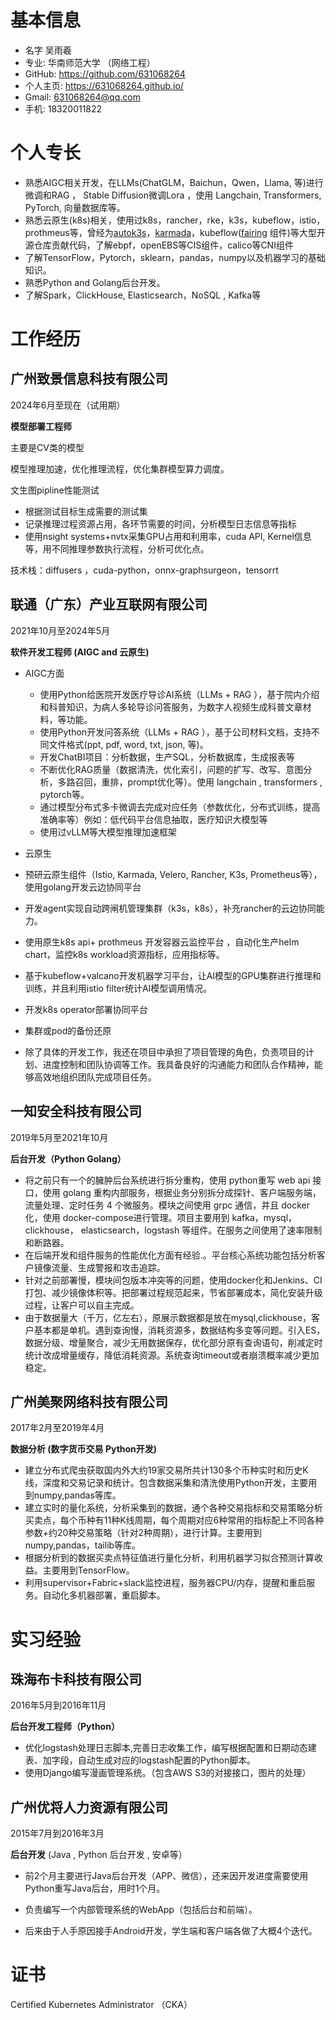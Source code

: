 # 基本信息

- 名字 吴雨羲
- 专业: 华南师范大学 （网络工程）
- GitHub: https://github.com/631068264 
- 个人主页: https://631068264.github.io/
- Gmail: 631068264@qq.com
- 手机: 18320011822



# 个人专长

- 熟悉AIGC相关开发，在LLMs(ChatGLM，Baichun，Qwen，Llama, 等)进行微调和RAG ， Stable Diffusion微调Lora ，使用 Langchain, Transformers, PyTorch, 向量数据库等。
- 熟悉云原生(k8s)相关，使用过k8s，rancher，rke，k3s，kubeflow，istio，prothmeus等，曾经为[autok3s](https://github.com/cnrancher/autok3s/pull/423)，[karmada](https://github.com/karmada-io/karmada/pull/2637)，kubeflow([fairing](https://github.com/kubeflow/fairing/pull/567) 组件)等大型开源仓库贡献代码，了解ebpf，openEBS等CIS组件，calico等CNI组件
- 了解TensorFlow，Pytorch，sklearn，pandas，numpy以及机器学习的基础知识。
- 熟悉Python and Golang后台开发。
- 了解Spark，ClickHouse, Elasticsearch，NoSQL , Kafka等





# 工作经历

## 广州致景信息科技有限公司

2024年6月至现在（试用期）

**模型部署工程师**

主要是CV类的模型

模型推理加速，优化推理流程，优化集群模型算力调度。

文生图pipline性能测试

- 根据测试目标生成需要的测试集
- 记录推理过程资源占用，各环节需要的时间，分析模型日志信息等指标
- 使用nsight systems+nvtx采集GPU占用和利用率，cuda API, Kernel信息等，用不同推理参数执行流程，分析可优化点。

技术栈：diffusers ，cuda-python，onnx-graphsurgeon，tensorrt





## 联通（广东）产业互联网有限公司

2021年10月至2024年5月

**软件开发工程师 (AIGC  and 云原生)**

- AIGC方面

  - 使用Python给医院开发医疗导诊AI系统（LLMs + RAG ），基于院内介绍和科普知识，为病人多轮导诊问答服务，为数字人视频生成科普文章材料，等功能。
  - 使用Python开发问答系统（LLMs + RAG ），基于公司材料文档，支持不同文件格式(ppt, pdf, word, txt, json, 等)。
  - 开发ChatBI项目：分析数据，生产SQL，分析数据库，生成报表等
  - 不断优化RAG质量（数据清洗，优化索引，问题的扩写、改写、意图分析，多路召回，重排，prompt优化等）。使用 langchain , transformers , pytorch等。
  -  通过模型分布式多卡微调去完成对应任务（参数优化，分布式训练，提高准确率等）例如：低代码平台信息抽取，医疗知识大模型等
  -  使用过vLLM等大模型推理加速框架


-  云原生
  
  -  预研云原生组件（Istio, Karmada, Velero, Rancher, K3s, Prometheus等），使用golang开发云边协同平台
  -  开发agent实现自动跨闸机管理集群（k3s，k8s），补充rancher的云边协同能力。
  -  使用原生k8s api+ prothmeus 开发容器云监控平台 ，自动化生产helm chart，监控k8s workload资源指标，应用指标等。
  -  基于kubeflow+valcano开发机器学习平台，让AI模型的GPU集群进行推理和训练，并且利用istio filter统计AI模型调用情况。
  -  开发k8s operator部署协同平台
  -  集群或pod的备份还原
  
- 除了具体的开发工作，我还在项目中承担了项目管理的角色，负责项目的计划、进度控制和团队协调等工作。我具备良好的沟通能力和团队合作精神，能够高效地组织团队完成项目任务。

## 一知安全科技有限公司

2019年5月至2021年10月

**后台开发（Python Golang）** 

- 将之前只有一个的臃肿后台系统进行拆分重构，使用 python重写 web api 接口，使用 golang 重构内部服务，根据业务分别拆分成探针、客户端服务端，流量处理、定时任务 4 个微服务。模块之间使用 grpc 通信，并且 docker 化，使用 docker-compose进行管理。项目主要用到 kafka，mysql，clickhouse， elasticsearch，logstash 等组件。在服务之间使用了速率限制和断路器。
- 在后端开发和组件服务的性能优化方面有经验.。平台核心系统功能包括分析客户镜像流量、生成警报和攻击追踪。
- 针对之前部署慢，模块间包版本冲突等的问题，使用docker化和Jenkins、CI打包、减少镜像体积等。把部署过程规范起来，节省部署成本，简化安装升级过程，让客户可以自主完成。
- 由于数据量大（千万，亿左右），原展示数据都是放在mysql,clickhouse，客户基本都是单机。遇到查询慢，消耗资源多，数据结构多变等问题。引入ES，数据分级、增量聚合，减少无用数据保存，优化部分原有查询语句，削减定时统计改成增量缓存，降低消耗资源。系统查询timeout或者崩溃概率减少更加稳定。

## 广州美聚网络科技有限公司

2017年2月至2019年4月

**数据分析 (数字货币交易 Python开发)** 

- 建立分布式爬虫获取国内外大约19家交易所共计130多个币种实时和历史K线，深度和交易记录和统计。包含数据采集和清洗使用Python开发，主要用到numpy,pandas等库。
- 建立实时的量化系统，分析采集到的数据，通个各种交易指标和交易策略分析买卖点，每个币种有11种K线周期，每个周期对应6种常用的指标配上不同各种参数+约20种交易策略（针对2种周期），进行计算。主要用到numpy,pandas，tailib等库。
- 根据分析到的数据买卖点特征值进行量化分析，利用机器学习拟合预测计算收益。主要用到TensorFlow。
- 利用supervisor+Fabric+slack监控进程，服务器CPU/内存，提醒和重启服务。自动化多机器部署，重启脚本。

# 实习经验

## 珠海布卡科技有限公司

2016年5月到2016年11月

**后台开发工程师（Python）**

- 优化logstash处理日志脚本,完善日志收集工作，编写根据配置和日期动态建表、加字段，自动生成对应的logstash配置的Python脚本。
- 使用Django编写漫画管理系统。（包含AWS S3的对接接口，图片的处理）



## 广州优将人力资源有限公司

2015年7月到2016年3月

**后台开发** (Java , Python 后台开发 , 安卓等）

- 前2个月主要进行Java后台开发（APP、微信），还来因开发进度需要使用Python重写Java后台，用时1个月。

-  负责编写一个内部管理系统的WebApp（包括后台和前端）。
- 后来由于人手原因接手Android开发，学生端和客户端各做了大概4个迭代。



# 证书

Certified Kubernetes Administrator （CKA）

